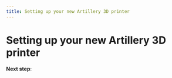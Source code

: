 ```yaml
---
title: Setting up your new Artillery 3D printer
---
```


# Setting up your new Artillery 3D printer




**Next step**: 